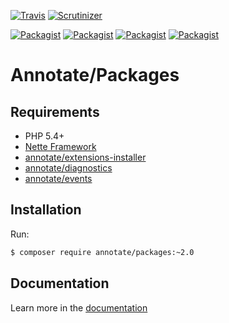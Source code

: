 [![Travis](https://img.shields.io/travis/AnnotateFramework/packages.svg?style=flat-square)](https://travis-ci.org/AnnotateFramework/packages)
[![Scrutinizer](https://img.shields.io/scrutinizer/g/AnnotateFramework/packages.svg?style=flat-square)](https://scrutinizer-ci.com/g/AnnotateFramework/packages/)

[![Packagist](https://img.shields.io/packagist/v/annotate/packages.svg?style=flat-square)](https://packagist.org/packages/annotate/packages)
[![Packagist](https://img.shields.io/packagist/dm/annotate/packages.svg?style=flat-square)](https://packagist.org/packages/annotate/packages)
[![Packagist](https://img.shields.io/packagist/dd/annotate/packages.svg?style=flat-square)](https://packagist.org/packages/annotate/packages)
[![Packagist](https://img.shields.io/packagist/dt/annotate/packages.svg?style=flat-square)](https://packagist.org/packages/annotate/packages)

Annotate/Packages
================================

Requirements
------------
- PHP 5.4+
- [Nette Framework](https://github.com/nette/nette)
- [annotate/extensions-installer](https://github.com/AnnotateFramework/extensions-installer)
- [annotate/diagnostics](https://github.com/AnnotateFramework/diagnostics)
- [annotate/events](https://github.com/AnnotateFramework/events)

Installation
------------
Run:

```sh
$ composer require annotate/packages:~2.0
```

Documentation
-------------

Learn more in the [documentation](docs/en/index.md)
